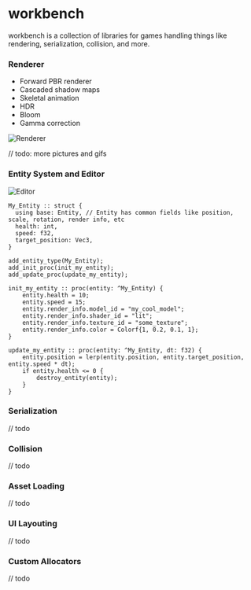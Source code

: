 # workbench

workbench is a collection of libraries for games handling things like rendering, serialization, collision, and more.

### Renderer

* Forward PBR renderer
* Cascaded shadow maps
* Skeletal animation
* HDR
* Bloom
* Gamma correction

![Renderer](https://i.imgur.com/BAEvzkQ.png)

// todo: more pictures and gifs

### Entity System and Editor

![Editor](https://i.imgur.com/tSwY37S.png)

```odin
My_Entity :: struct {
  using base: Entity, // Entity has common fields like position, scale, rotation, render info, etc
  health: int,
  speed: f32,
  target_position: Vec3,
}

add_entity_type(My_Entity);
add_init_proc(init_my_entity);
add_update_proc(update_my_entity);

init_my_entity :: proc(entity: ^My_Entity) {
    entity.health = 10;
    entity.speed = 15;
    entity.render_info.model_id = "my_cool_model";
    entity.render_info.shader_id = "lit";
    entity.render_info.texture_id = "some_texture";
    entity.render_info.color = Colorf{1, 0.2, 0.1, 1};
}

update_my_entity :: proc(entity: ^My_Entity, dt: f32) {
    entity.position = lerp(entity.position, entity.target_position, entity.speed * dt);
    if entity.health <= 0 {
        destroy_entity(entity);
    }
}
```

### Serialization

// todo

### Collision

// todo

### Asset Loading

// todo

### UI Layouting

// todo

### Custom Allocators

// todo
